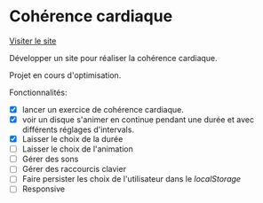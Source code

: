 # Cohérence cardiaque

[Visiter le site](https://coherence-cardiaque-4nwkg60ac-dokkoh.vercel.app/)

Développer un site pour réaliser la cohérence cardiaque.

Projet en cours d'optimisation.

Fonctionnalités:

- [x] lancer un exercice de cohérence cardiaque. 
- [x] voir un disque s'animer en continue pendant une durée et avec différents réglages d'intervals.
- [x] Laisser le choix de la durée
- [ ] Laisser le choix de l'animation
- [ ] Gérer des sons
- [ ] Gérer des raccourcis clavier
- [ ] Faire persister les choix de l'utilisateur dans le _localStorage_
- [ ] Responsive

